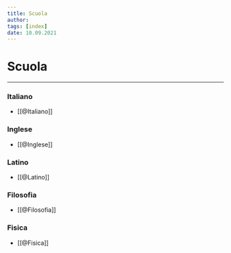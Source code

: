```yaml
---
title: Scuola 
author: 
tags: [index]
date: 10.09.2021
---
```

# Scuola
---
### Italiano
- [[@Italiano]]
### Inglese
- [[@Inglese]]
### Latino
- [[@Latino]]
### Filosofia
- [[@Filosofia]]
### Fisica
- [[@Fisica]]